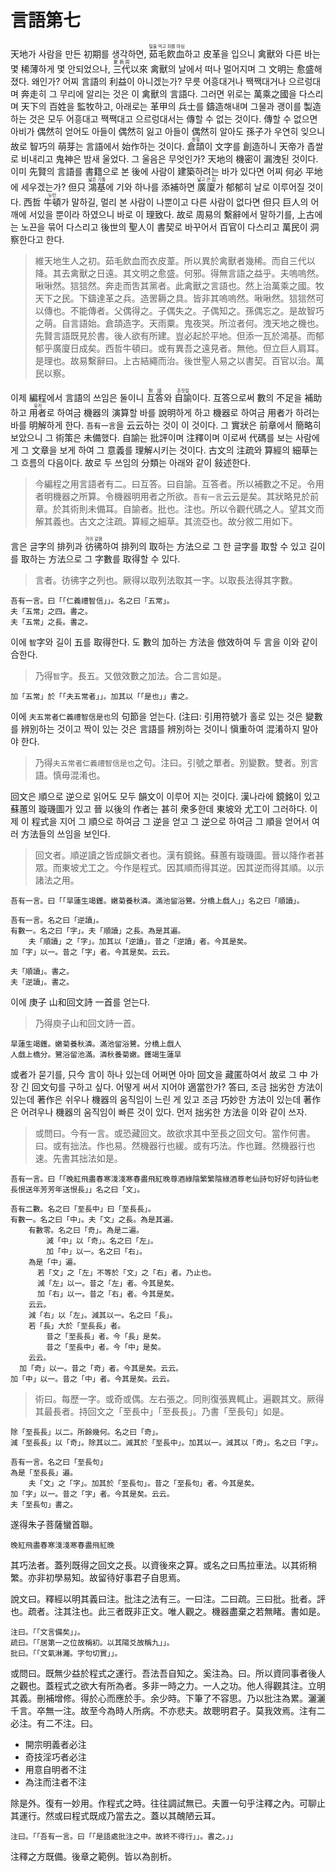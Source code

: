 # 言語第七

天地가 사람을 만든 初期를 생각하면, <ruby>茹毛飮血<rt>털을 먹고 피를 마심</rt></ruby>하고 皮革을 입으니 禽獸와 다른 바는 몇 稀薄하게 몇 안되었으나, <ruby>三代<rt>夏商周</rt></ruby>以來 禽獸의 날에서 떠나 멀어지며 그 文明는 愈盛해졌다. 왜인가? 어찌 言語의 利益이 아니겠는가? 무릇 어흥대거나 짹짹대거나 으르렁대며 奔走히 그 무리에 알리는 것은 이 禽獸의 言語다. 그러면 위로는 萬乘之國을 다스리며 天下의 百姓을 監牧하고, 아래로는 革甲의 兵士를 鑄造해내며 그물과 괭이를 製造하는 것은 모두 어흥대고 짹짹대고 으르렁대서는 傳할 수 없는 것이다. 傳할 수 없으면 아비가 偶然히 얻어도 아들이 偶然히 잃고 아들이 偶然히 알아도 孫子가 우연히 잊으니 故로 智巧의 萌芽는 言語에서 始作하는 것이다. <ruby>倉頡<rt>창힐</rt></ruby>이 文字를 創造하니 天帝가 좁쌀로 비내리고 鬼神은 밤새 울었다. 그 울음은 무엇인가? 天地의 機密이 漏洩된 것이다. 이미 先賢의 言語를 書籍으로 본 後에 사람이 建築하려는 바가 있다면 어찌 何必 平地에 세우겠는가? 但只 <ruby>鴻基<rt>넓은 기틀</rt></ruby>에 기와 하나를 添補하면 <ruby>廣廈<rt>넓고 큰 집</rt></ruby>가 郁郁히 날로 이루어질 것이다. 西哲 <ruby>牛頓<rt>뉴턴</rt></ruby>가 말하길, 멀리 본 사람이 나뿐이고 다른 사람이 없다면 但只 巨人의 어깨에 서있을 뿐이라 하였으니 바로 이 理致다. 故로 周易의 繫辭에서 말하기를, 上古에는 노끈을 묶어 다스리고 後世의 聖人이 書契로 바꾸어서 百官이 다스리고 萬民이 洞察한다고 한다. 

> 維天地生人之初。茹毛飲血而衣皮葦。所以異於禽獸者幾稀。而自三代以降。其去禽獸之日遠。其文明之愈盛。何邪。得無言語之益乎。夫嗚嗚然。啾啾然。狺狺然。奔走而吿其黨者。此禽獸之言語也。然上治萬乘之國。牧天下之民。下鑄達革之兵。造罟耨之具。皆非其嗚嗚然。啾啾然。狺狺然可以傳也。不能傳者。父偶得之。子偶失之。子偶知之。孫偶忘之。是故智巧之萌。自言語始。倉頡造字。天雨粟。鬼夜哭。所泣者何。洩天地之機也。先賢言語既見於書。後人欲有所建。豈必起於平地。但添一瓦於鴻基。而郁郁乎廣廈日成矣。西哲牛頓曰。或有異吾之遠見者。無他。但立巨人肩耳。是理也。故易繫辭曰。上古結繩而治。後世聖人易之以書契。百官以治。萬民以察。

이제 編程에서 言語의 쓰임은 둘이니 <ruby>互答<rt>對話</rt></ruby>와 <ruby>自諭<rt>혼잣말</rt></ruby>이다. 互答으로써 數의 不足을 補助하고 <ruby>用者<rt>유저</rt></ruby>로 하여금 機器의 演算할 바를 說明하게 하고 機器로 하여금 用者가 하려는 바를 明解하게 한다. `吾有一言`을 云云하는 것이 이 것이다. 그 實狀은 前章에서 簡略히 보았으니 그 術策은 未備했다. 自諭는 批評이며 注釋이며 이로써 代碼를 보는 사람에게 그 文章을 보게 하여 그 意義를 理解시키는 것이다. 古文의 注疏와 算經의 細草는 그 흐름의 다음이다. 故로 두 쓰임의 分類는 아래와 같이 敍述한다.

> 今編程之用言語者有二。曰互答。曰自諭。互答者。所以補數之不足。令用者明機器之所算。令機器明用者之所欲。`吾有一言`云云是矣。其狀略見於前章。於其術則未備耳。自諭者。批也。注也。所以令觀代碼之人。望其文而解其義也。古文之注疏。算經之細草。其流亞也。故分敘二用如下。

言은 글字의 排列과 <ruby>彷彿<rt>거의 같음</rt></ruby>하여 排列의 取하는 方法으로 그 한 글字를 取할 수 있고 길이를 取하는 方法으로 그 字數를 取得할 수 있다.
> 言者。彷彿字之列也。厥得以取列法取其一字。以取長法得其字數。

```
吾有一言。曰「「仁義禮智信」」。名之曰「五常」。
夫「五常」之四。書之。
夫「五常」之長。書之。
```

이에 `智`字와 길이 五를 取得한다. 도 數의 加하는 方法을 倣效하여 두 言을 이와 같이 合한다.
> 乃得`智`字。長五。又倣效數之加法。合二言如是。

```
加「五常」於「「夫五常者」」。加其以「「是也」」書之。
```

이에 `夫五常者仁義禮智信是也`의 句節을 얻는다. (注曰: 引用符號가 홀로 있는 것은 變數를 辨別하는 것이고 짝이 있는 것은 言語를 辨別하는 것이니 愼重하여 混淆하지 말아야 한다.
> 乃得`夫五常者仁義禮智信是也`之句。注曰。引號之單者。別變數。雙者。別言語。慎毋混淆也。

回文은 順으로 逆으로 읽어도 모두 韻文이 이루어 지는 것이다. 漢나라에 鏡銘이 있고 蘇蕙의 璇璣圖가 있고 晉 以後의 作者는 甚히 衆多한데 東坡와 尤工이 그러하다. 이제 이 程式을 지어 그 順으로 하여금 그 逆을 얻고 그 逆으로 하여금 그 順을 얻어서 여러 方法들의 쓰임을 보인다. 

> 回文者。順逆讀之皆成韻文者也。漢有鏡銘。蘇蕙有璇璣圖。晉以降作者甚眾。而東坡尤工之。今作是程式。因其順而得其逆。因其逆而得其順。以示諸法之用。

```
吾有一言。曰「「旱蓮生竭鑊。嫩菊養秋潾。滿池留浴鷺。分橋上戲人」」名之曰「順讀」。

吾有一言。名之曰「逆讀」。
有數一。名之曰「字」。夫「順讀」之長。為是其遍。
	夫「順讀」之「字」。加其以「逆讀」。昔之「逆讀」者。今其是矣。
加「字」以一。昔之「字」者。今其是矣。云云。

夫「順讀」。書之。
夫「逆讀」。書之。
```

이에 庚子 山和回文詩 一首를 얻는다.
> 乃得庾子山和回文詩一首。

```
旱蓮生竭鑊。嫩菊養秋潾。滿池留浴鷺。分橋上戲人
人戲上橋分。鷺浴留池滿。潾秋養菊嫩。鑊竭生蓮旱
```

或者가 묻기를, 只今 言이 하나 있는데 어쩌면 아마 回文을 藏匿하여서 故로 그 中 가장 긴 回文句를 구하고 싶다. 어떻게 써서 지어야 適當한가? 答曰, 조금 拙劣한 方法이 있는데 著作은 쉬우나 機器의 움직임이 느린 게 있고 조금 巧妙한 方法이 있는데 著作은 어려우나 機器의 움직임이 빠른 것이 있다. 먼저 拙劣한 方法을 이와 같이 쓰자.

> 或問曰。今有一言。或恐藏回文。故欲求其中至長之回文句。當作何書。曰。或有拙法。作也易。然機器行也緩。或有巧法。作也難。然機器行也速。先書其拙法如是。

```
吾有一言。曰「「晚紅飛盡春寒淺淺寒春盡飛紅晚尊酒綠陰繁繁陰綠酒尊老仙詩句好好句詩仙老長恨送年芳芳年送恨長」」名之曰「文」。

吾有二數。名之曰「至長中」曰「至長長」。
有數一。名之曰「中」。夫「文」之長。為是其遍。
	有數零。名之曰「奇」。為是二遍。
		減「中」以「奇」。名之曰「左」。
		加「中」以一。名之曰「右」。
    為是「中」遍。
      若「文」之「左」不等於「文」之「右」者。乃止也。
      減「左」以一。昔之「左」者。今其是矣。
      加「右」以一。昔之「右」者。今其是矣。
    云云。
    減「右」以「左」。減其以一。名之曰「長」。
    若「長」大於「至長長」者。
    	昔之「至長長」者。今「長」是矣。
    	昔之「至長中」者。今「中」是矣。
    云云。
  加「奇」以一。昔之「奇」者。今其是矣。云云。
加「中」以一。昔之「中」者。今其是矣。云云。
```


> 術曰。每歷一字。或奇或偶。左右張之。同則復張異輒止。遍觀其文。厥得其最長者。持回文之「至長中」「至長長」。乃書「至長句」如是。

```
除「至長長」以二。所餘幾何。名之曰「奇」。
減「至長長」以「奇」。除其以二。減其於「至長中」。加其以一。減其以「奇」。名之曰「字」。

吾有一言。名之曰「至長句」
為是「至長長」遍。
	夫「文」之「字」。加其於「至長句」。昔之「至長句」者。今其是矣。
加「字」以一。昔之「字」者。今其是矣。云云。
夫「至長句」書之。
```

遂得朱子菩薩蠻首聯。

```
晚紅飛盡春寒淺淺寒春盡飛紅晚
```

其巧法者。蓋列既得之回文之長。以資後來之算。或名之曰馬拉車法。以其術稍繁。亦非初學易知。故留待好事君子自思焉。

說文曰。釋經以明其義曰注。批注之法有三。一曰注。二曰疏。三曰批。批者。評也。疏者。注其注也。此三者既非正文。唯人觀之。機器盡棄之若無睹。書如是。

```
注曰。「「文言備矣」」。
疏曰。「「居第一之位故稱初。以其陽爻故稱九」」。
批曰。「「文氣淋灕。字句切實」」。
```

或問曰。既無少益於程式之運行。吾法吾自知之。奚注為。曰。所以資同事者後人之觀也。蓋程式之欲大有所為者。多非一時之力。一人之功。他人得觀其注。立明其義。刪補增修。得於心而應於手。余少時。下筆了不容思。乃以批注為累。灑灑千言。卒無一注。故至今為時人所病。不亦悲夫。故聰明君子。莫我效焉。注有二必注。有二不注。曰。

- 開宗明義者必注
- 奇技淫巧者必注
- 用意自明者不注
- 為注而注者不注

除是外。復有一妙用。作程式之時。往往調試無已。夫置一句乎注釋之內。可聊止其運行。然或曰程式既成乃當去之。蓋以其醜陋云耳。

```
注曰。「「吾有一言。曰「「是語處批注之中。故終不得行」」。書之。」」
```

注釋之方既備。後章之範例。皆以為剖析。
